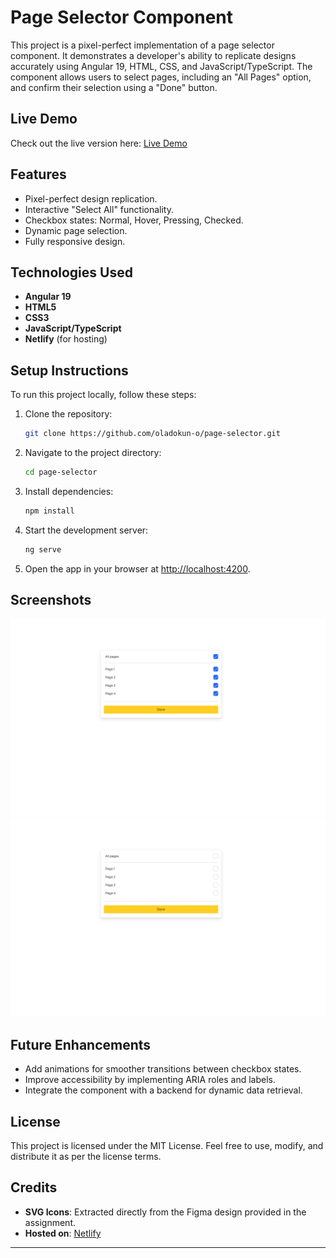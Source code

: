 # Page Selector Component

This project is a pixel-perfect implementation of a page selector component. It demonstrates a developer's ability to replicate designs accurately using Angular 19, HTML, CSS, and JavaScript/TypeScript. The component allows users to select pages, including an "All Pages" option, and confirm their selection using a "Done" button.

## Live Demo

Check out the live version here: [Live Demo](https://page-selector-component.netlify.app/)

## Features

- Pixel-perfect design replication.
- Interactive "Select All" functionality.
- Checkbox states: Normal, Hover, Pressing, Checked.
- Dynamic page selection.
- Fully responsive design.

## Technologies Used

- **Angular 19**
- **HTML5**
- **CSS3**
- **JavaScript/TypeScript**
- **Netlify** (for hosting)

## Setup Instructions

To run this project locally, follow these steps:

1. Clone the repository:

   ```bash
   git clone https://github.com/oladokun-o/page-selector.git
   ```

2. Navigate to the project directory:

   ```bash
   cd page-selector
   ```

3. Install dependencies:

   ```bash
   npm install
   ```

4. Start the development server:

   ```bash
   ng serve
   ```

5. Open the app in your browser at [http://localhost:4200](http://localhost:4200).

## Screenshots

![Screenshot 1](./public/assets/images/image-1.png)
![Screenshot 2](./public/assets/images/image-2.png)

## Future Enhancements

- Add animations for smoother transitions between checkbox states.
- Improve accessibility by implementing ARIA roles and labels.
- Integrate the component with a backend for dynamic data retrieval.

## License

This project is licensed under the MIT License. Feel free to use, modify, and distribute it as per the license terms.

## Credits

- **SVG Icons**: Extracted directly from the Figma design provided in the assignment.
- **Hosted on**: [Netlify](https://netlify.com)

---
